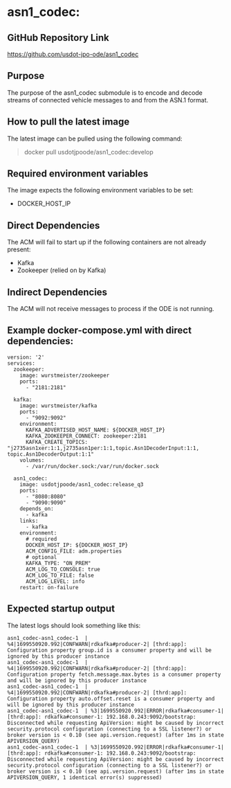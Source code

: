 # asn1_codec:

## GitHub Repository Link
https://github.com/usdot-jpo-ode/asn1_codec

## Purpose
The purpose of the asn1_codec submodule is to encode and decode streams of connected vehicle messages to and from the ASN.1 format.

## How to pull the latest image
The latest image can be pulled using the following command:
> docker pull usdotjpoode/asn1_codec:develop

## Required environment variables
The image expects the following environment variables to be set:
- DOCKER_HOST_IP

## Direct Dependencies
The ACM will fail to start up if the following containers are not already present:
- Kafka
- Zookeeper (relied on by Kafka)

## Indirect Dependencies
The ACM will not receive messages to process if the ODE is not running.

## Example docker-compose.yml with direct dependencies:
```
version: '2'
services:
  zookeeper:
    image: wurstmeister/zookeeper
    ports:
      - "2181:2181"

  kafka:
    image: wurstmeister/kafka
    ports:
      - "9092:9092"
    environment:
      KAFKA_ADVERTISED_HOST_NAME: ${DOCKER_HOST_IP}
      KAFKA_ZOOKEEPER_CONNECT: zookeeper:2181
      KAFKA_CREATE_TOPICS: "j2735asn1xer:1:1,j2735asn1per:1:1,topic.Asn1DecoderInput:1:1, topic.Asn1DecoderOutput:1:1"
    volumes:
      - /var/run/docker.sock:/var/run/docker.sock

  asn1_codec:
    image: usdotjpoode/asn1_codec:release_q3
    ports:
      - "8080:8080"
      - "9090:9090"
    depends_on:
      - kafka
    links:
      - kafka
    environment:
      # required
      DOCKER_HOST_IP: ${DOCKER_HOST_IP}
      ACM_CONFIG_FILE: adm.properties
      # optional
      KAFKA_TYPE: "ON_PREM"
      ACM_LOG_TO_CONSOLE: true
      ACM_LOG_TO_FILE: false
      ACM_LOG_LEVEL: info
    restart: on-failure
```

## Expected startup output
The latest logs should look something like this:
```
asn1_codec-asn1_codec-1  | %4|1699550920.992|CONFWARN|rdkafka#producer-2| [thrd:app]: Configuration property group.id is a consumer property and will be ignored by this producer instance
asn1_codec-asn1_codec-1  | %4|1699550920.992|CONFWARN|rdkafka#producer-2| [thrd:app]: Configuration property fetch.message.max.bytes is a consumer property and will be ignored by this producer instance
asn1_codec-asn1_codec-1  | %4|1699550920.992|CONFWARN|rdkafka#producer-2| [thrd:app]: Configuration property auto.offset.reset is a consumer property and will be ignored by this producer instance
asn1_codec-asn1_codec-1  | %3|1699550920.992|ERROR|rdkafka#consumer-1| [thrd:app]: rdkafka#consumer-1: 192.168.0.243:9092/bootstrap: Disconnected while requesting ApiVersion: might be caused by incorrect security.protocol configuration (connecting to a SSL listener?) or broker version is < 0.10 (see api.version.request) (after 1ms in state APIVERSION_QUERY)
asn1_codec-asn1_codec-1  | %3|1699550920.992|ERROR|rdkafka#consumer-1| [thrd:app]: rdkafka#consumer-1: 192.168.0.243:9092/bootstrap: Disconnected while requesting ApiVersion: might be caused by incorrect security.protocol configuration (connecting to a SSL listener?) or broker version is < 0.10 (see api.version.request) (after 1ms in state APIVERSION_QUERY, 1 identical error(s) suppressed)
```